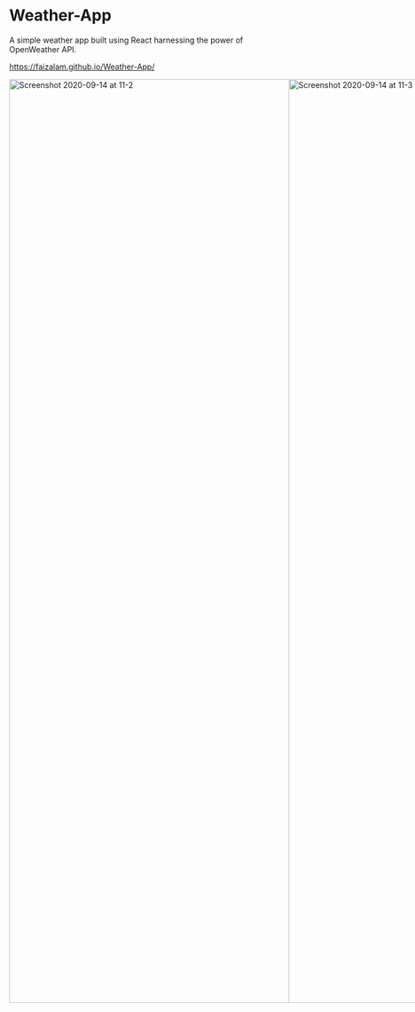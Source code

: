 # Weather-App
A simple weather app built using React harnessing the power of OpenWeather API. 

https://faizalam.github.io/Weather-App/
<div style="display:flex">
<img width="1665" alt="Screenshot 2020-09-14 at 11-2" src="https://user-images.githubusercontent.com/21370009/93054166-95f2f680-f686-11ea-9680-6cf6c026874f.png" >
<img width="1665" alt="Screenshot 2020-09-14 at 11-3" src="https://user-images.githubusercontent.com/21370009/93054288-bc189680-f686-11ea-8ebc-9b8eaf4870fd.png">
<img width="1666" alt="Screenshot 2020-09-14 at 11" src="https://user-images.githubusercontent.com/21370009/93054330-c9358580-f686-11ea-8fdf-6285a31b75e5.png">
</div>
